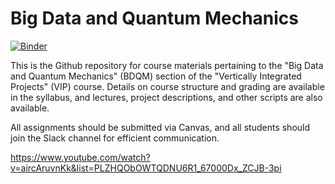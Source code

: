 # Big Data and Quantum Mechanics

[![Binder](https://mybinder.org/badge_logo.svg)](https://mybinder.org/v2/gh/medford-group/bdqm-vip/master)

This is the Github repository for course materials pertaining to the "Big Data and Quantum Mechanics" (BDQM) section of the "Vertically Integrated Projects" (VIP) course. Details on course structure and grading are available in the syllabus, and lectures, project descriptions, and other scripts are also available.

All assignments should be submitted via Canvas, and all students should join the Slack channel for efficient communication.


https://www.youtube.com/watch?v=aircAruvnKk&list=PLZHQObOWTQDNU6R1_67000Dx_ZCJB-3pi
